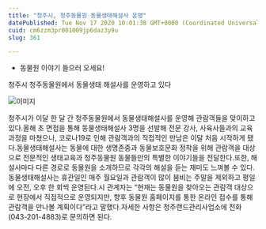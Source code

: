 ```yaml
---
title: "청주시, 청주동물원 동물생태해설사 운영"
datePublished: Tue Nov 17 2020 10:01:38 GMT+0000 (Coordinated Universal Time)
cuid: cm6zzm3pr001009jp6daz3y9u
slug: 361

---
```



- 동물원 이야기 들으러 오세요!

청주시 청주동물원에서 동물생태 해설사를 운영하고 있다

![이미지](https://cdn.hashnode.com/res/hashnode/image/upload/v1739248436609/1e0c5d64-77ab-4080-8823-1164cbe9f9d7.png)

청주시가 이달 한 달 간 청주동물원에서 동물생태해설사를 운영해 관람객들을 맞이하고 있다.올해 초 면접을 통해 동물생태해설사 3명을 선발해 전문 강사, 사육사들과의 교육과정을 마쳤으나, 코로나19로 인해 관람객과의 직접적인 만남은 이달 처음 시작하게 됐다.동물생태해설사는 동물에 대한 생명존중과 동물보호문화 정착을 위해 관람객을 대상으로 전문적인 생태교육과 청주동물원 동물들만의 특별한 이야기들을 전달한다.또한, 해설사마다 다른 경로로 동물원을 소개하므로 각각의 해설을 듣는 재미도 느껴볼 수 있다.동물생태해설사는 휴관일인 매주 월요일과 관람객이 많이 붐비는 주말을 제외하고 평일에 오전, 오후 한 회씩 운영된다.시 관계자는 “현재는 동물원을 찾아오는 관람객 대상으로 현장에서 직접적으로 운영되지만, 향후 동물원 홈페이지를 통한 온라인 접수를 통해 관람객을 만나볼 계획이다”라고 말했다.자세한 사항은 청주랜드관리사업소에 전화(043-201-4883)로 문의하면 된다.
